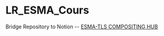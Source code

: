 # LR_ESMA_Cours
Bridge Repository to Notion --
[ESMA-TLS COMPOSITING HUB](https://www.notion.so/loucasrongeart/12e3aa0145a64580bf8fb41189c8bc3e)

